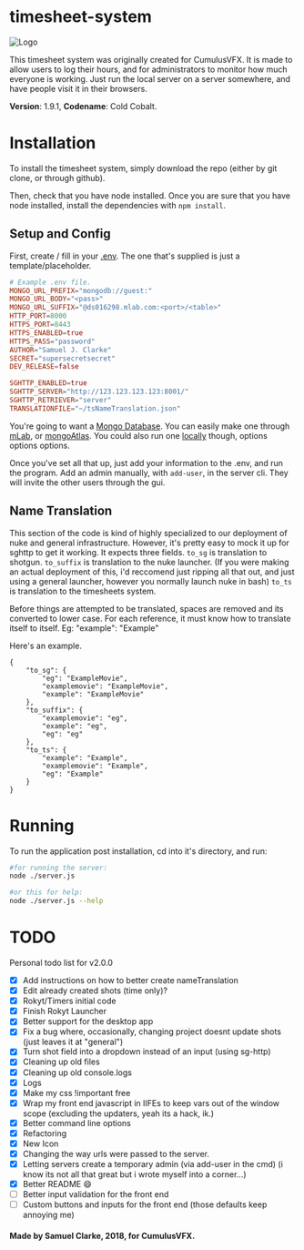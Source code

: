 # timesheet-system
![Logo](https://raw.githubusercontent.com/Samuel-Clarke123/timesheet-system/master/public/res/tslogo.png)

This timesheet system was originally created for CumulusVFX. It is made to allow users to log their hours, and for administrators to monitor how much everyone is working.
Just run the local server on a server somewhere, and have people visit it in their browsers.

**Version**: 1.9.1, **Codename**: Cold Cobalt.

# Installation

To install the timesheet system, simply download the repo (either by git clone, or through github).

Then, check that you have node installed.
Once you are sure that you have node installed, install the dependencies with `npm install`.

## Setup and Config

First, create / fill in your [.env](https://github.com/motdotla/dotenv). The one that's supplied is just a template/placeholder.
```TOML
# Example .env file.
MONGO_URL_PREFIX="mongodb://guest:"
MONGO_URL_BODY="<pass>"
MONGO_URL_SUFFIX="@ds016298.mlab.com:<port>/<table>"
HTTP_PORT=8000
HTTPS_PORT=8443
HTTPS_ENABLED=true
HTTPS_PASS="password"
AUTHOR="Samuel J. Clarke"
SECRET="supersecretsecret"
DEV_RELEASE=false

SGHTTP_ENABLED=true
SGHTTP_SERVER="http://123.123.123.123:8001/"
SGHTTP_RETRIEVER="server"
TRANSLATIONFILE="~/tsNameTranslation.json"
```
You're going to want a [Mongo Database](https://www.mongodb.com/). You can easily make one through [mLab](https://mlab.com/), or [mongoAtlas](https://www.mongodb.com/cloud/atlas/lp/general/). You could also run one [locally](https://docs.mongodb.com/manual/installation/) though, options options options.

Once you've set all that up, just add your information to the .env, and run the program.
Add an admin manually, with `add-user`, in the server cli. They will invite the other users through the gui.

## Name Translation

This section of the code is kind of highly specialized to our deployment of nuke and general infrastructure.
However, it's pretty easy to mock it up for sghttp to get it working.
It expects three fields.
`to_sg` is translation to shotgun.
`to_suffix` is translation to the nuke launcher. (If you were making an actual deployment of this, i'd reccomend just ripping all that out, and just using a general launcher, however you normally launch nuke in bash)
`to_ts` is translation to the timesheets system.

Before things are attempted to be translated, spaces are removed and its converted to lower case.
For each reference, it must know how to translate itself to itself. Eg: "example": "Example"

Here's an example.

```
{
	"to_sg": {
		"eg": "ExampleMovie",
		"examplemovie": "ExampleMovie",
		"example": "ExampleMovie"
	},
	"to_suffix": {
		"examplemovie": "eg",
		"example": "eg",
		"eg": "eg"
	},
	"to_ts": {
		"example": "Example",
		"examplemovie": "Example",
		"eg": "Example"
	}
}
```

# Running

To run the application post installation, cd into it's directory, and run:
```bash
#for running the server:
node ./server.js

#or this for help:
node ./server.js --help
```

# TODO

Personal todo list for v2.0.0

- [x] Add instructions on how to better create nameTranslation
- [x] Edit already created shots (time only)?
- [x] Rokyt/Timers initial code
- [x] Finish Rokyt Launcher
- [x] Better support for the desktop app
- [x] Fix a bug where, occasionally, changing project doesnt update shots (just leaves it at "general")
- [x] Turn shot field into a dropdown instead of an input (using sg-http)
- [x] Cleaning up old files
- [x] Cleaning up old console.logs
- [x] Logs
- [x] Make my css !important free
- [x] Wrap my front end javascript in IIFEs to keep vars out of the window scope (excluding the updaters, yeah its a hack, ik.)
- [x] Better command line options
- [x] Refactoring
- [x] New Icon
- [x] Changing the way urls were passed to the server.
- [x] Letting servers create a temporary admin (via add-user in the cmd) (i know its not all that great but i wrote myself into a corner...)
- [x] Better README :smile:
- [ ] Better input validation for the front end
- [ ] Custom buttons and inputs for the front end (those defaults keep annoying me)

#### Made by Samuel Clarke, 2018, for CumulusVFX.